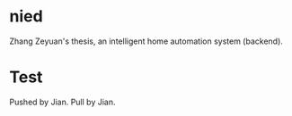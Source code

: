 # nied
Zhang Zeyuan's thesis, an intelligent home automation system (backend).

# Test
Pushed by Jian.
Pull by Jian.
